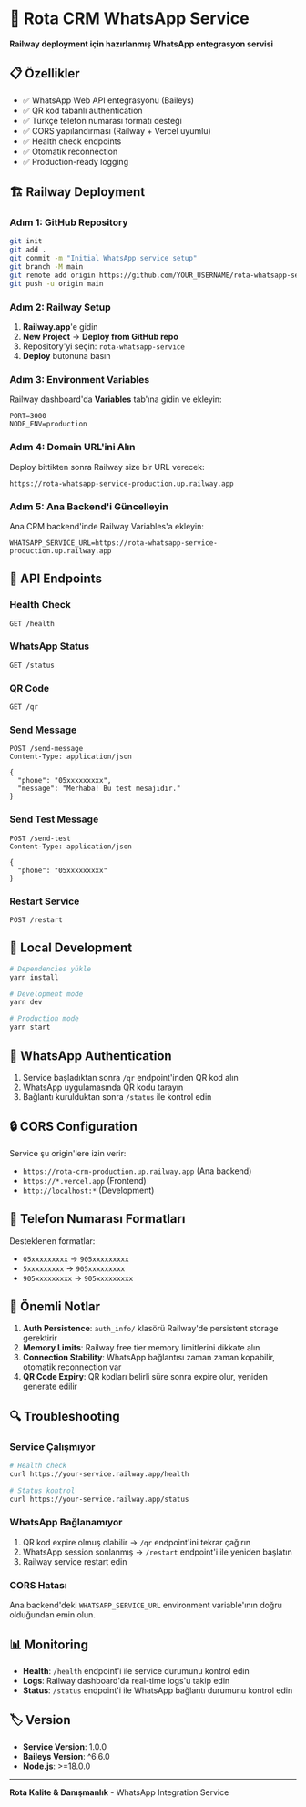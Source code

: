 # 🚀 Rota CRM WhatsApp Service

**Railway deployment için hazırlanmış WhatsApp entegrasyon servisi**

## 📋 Özellikler

- ✅ WhatsApp Web API entegrasyonu (Baileys)
- ✅ QR kod tabanlı authentication
- ✅ Türkçe telefon numarası formatı desteği
- ✅ CORS yapılandırması (Railway + Vercel uyumlu)
- ✅ Health check endpoints
- ✅ Otomatik reconnection
- ✅ Production-ready logging

## 🏗️ Railway Deployment

### Adım 1: GitHub Repository

```bash
git init
git add .
git commit -m "Initial WhatsApp service setup"
git branch -M main
git remote add origin https://github.com/YOUR_USERNAME/rota-whatsapp-service.git
git push -u origin main
```

### Adım 2: Railway Setup

1. **Railway.app**'e gidin
2. **New Project** → **Deploy from GitHub repo**
3. Repository'yi seçin: `rota-whatsapp-service`
4. **Deploy** butonuna basın

### Adım 3: Environment Variables

Railway dashboard'da **Variables** tab'ına gidin ve ekleyin:

```env
PORT=3000
NODE_ENV=production
```

### Adım 4: Domain URL'ini Alın

Deploy bittikten sonra Railway size bir URL verecek:
```
https://rota-whatsapp-service-production.up.railway.app
```

### Adım 5: Ana Backend'i Güncelleyin

Ana CRM backend'inde Railway Variables'a ekleyin:
```env
WHATSAPP_SERVICE_URL=https://rota-whatsapp-service-production.up.railway.app
```

## 📡 API Endpoints

### Health Check
```http
GET /health
```

### WhatsApp Status
```http
GET /status
```

### QR Code
```http
GET /qr
```

### Send Message
```http
POST /send-message
Content-Type: application/json

{
  "phone": "05xxxxxxxxx",
  "message": "Merhaba! Bu test mesajıdır."
}
```

### Send Test Message
```http
POST /send-test
Content-Type: application/json

{
  "phone": "05xxxxxxxxx"
}
```

### Restart Service
```http
POST /restart
```

## 🔧 Local Development

```bash
# Dependencies yükle
yarn install

# Development mode
yarn dev

# Production mode
yarn start
```

## 📱 WhatsApp Authentication

1. Service başladıktan sonra `/qr` endpoint'inden QR kod alın
2. WhatsApp uygulamasında QR kodu tarayın
3. Bağlantı kurulduktan sonra `/status` ile kontrol edin

## 🔒 CORS Configuration

Service şu origin'lere izin verir:
- `https://rota-crm-production.up.railway.app` (Ana backend)
- `https://*.vercel.app` (Frontend)
- `http://localhost:*` (Development)

## 📝 Telefon Numarası Formatları

Desteklenen formatlar:
- `05xxxxxxxxx` → `905xxxxxxxxx`
- `5xxxxxxxxx` → `905xxxxxxxxx`
- `905xxxxxxxxx` → `905xxxxxxxxx`

## 🚨 Önemli Notlar

1. **Auth Persistence**: `auth_info/` klasörü Railway'de persistent storage gerektirir
2. **Memory Limits**: Railway free tier memory limitlerini dikkate alın
3. **Connection Stability**: WhatsApp bağlantısı zaman zaman kopabilir, otomatik reconnection var
4. **QR Code Expiry**: QR kodları belirli süre sonra expire olur, yeniden generate edilir

## 🔍 Troubleshooting

### Service Çalışmıyor
```bash
# Health check
curl https://your-service.railway.app/health

# Status kontrol
curl https://your-service.railway.app/status
```

### WhatsApp Bağlanamıyor
1. QR kod expire olmuş olabilir → `/qr` endpoint'ini tekrar çağırın
2. WhatsApp session sonlanmış → `/restart` endpoint'i ile yeniden başlatın
3. Railway service restart edin

### CORS Hatası
Ana backend'deki `WHATSAPP_SERVICE_URL` environment variable'ının doğru olduğundan emin olun.

## 📊 Monitoring

- **Health**: `/health` endpoint'i ile service durumunu kontrol edin
- **Logs**: Railway dashboard'da real-time logs'u takip edin
- **Status**: `/status` endpoint'i ile WhatsApp bağlantı durumunu kontrol edin

## 🏷️ Version

- **Service Version**: 1.0.0
- **Baileys Version**: ^6.6.0
- **Node.js**: >=18.0.0

---

**Rota Kalite & Danışmanlık** - WhatsApp Integration Service